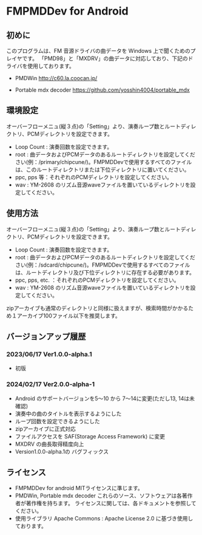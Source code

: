 # FMPMDDev for Android

## 初めに
このプログラムは、FM 音源ドライバの曲データを Windows 上で聞くためのプレイヤです。
「PMD98」と「MXDRV」の曲データに対応しており、下記のドライバを使用しております。

* PMDWin
http://c60.la.coocan.jp/

* Portable mdx decoder
https://github.com/yosshin4004/portable_mdx


## 環境設定
オーバーフローメニュ(縦３点)の「Setting」より、演奏ループ数とルートディレクトリ、PCMディレクトリを設定できます。
* Loop Count : 演奏回数を設定できます。
* root : 曲データおよびPCMデータのあるルートディレクトリを設定してください(例：/primary/chipcune/)。FMPMDDevで使用するすべてのファイルは、このルートディレクトリまたは下位ディレクトリに置いてください。
* ppc, pps 等：それぞれのPCMディレクトリを設定してください。
* wav : YM-2608 のリズム音源waveファイルを置いているディレクトリを設定してください。


## 使用方法
オーバーフローメニュ(縦３点)の「Setting」より、演奏ループ数とルートディレクトリ、PCMディレクトリを設定できます。
* Loop Count : 演奏回数を設定できます。
* root : 曲データおよびPCMデータのあるルートディレクトリを設定してください(例：/sdcard/chipcune/)。FMPMDDevで使用するすべてのファイルは、ルートディレクトリ及び下位ディレクトリに存在する必要があります。
* ppc, pps, etc. ：それぞれのPCMディレクトリを設定してください。
* wav : YM-2608 のリズム音源waveファイルを置いているディレクトリを設定してください。
  
zipアーカイブも通常のディレクトリと同様に扱えますが、検索時間がかかるため１アーカイブ100ファイル以下を推奨します。


## バージョンアップ履歴
### 2023/06/17 Ver1.0.0-alpha.1
* 初版
### 2024/02/17 Ver2.0.0-alpha-1
* Android のサポートバージョンを5～10 から 7～14に変更(ただし13, 14は未確認)
* 演奏中の曲のタイトルを表示するようにした
* ループ回数を設定できるようにした
* zipアーカイブに正式対応
* ファイルアクセスを SAF(Storage Access Framework) に変更     
* MXDRV の曲長取得精度向上
* Version1.0.0-alpha.1の バグフィックス
 
## ライセンス
* FMPMDDev for android
 MITライセンスに準じます。
* PMDWin, Portable mdx decoder
 これらのソース、ソフトウェアは各著作者が著作権を持ちます。 ライセンスに関しては、各ドキュメントを参照してください。
* 使用ライブラリ
 Apache Commons : Apache License 2.0 に基づき使用しております。
